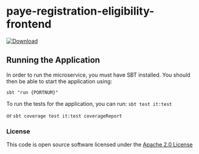 
# paye-registration-eligibility-frontend

 [ ![Download](https://api.bintray.com/packages/hmrc/releases/paye-registration-eligibility-frontend/images/download.svg) ](https://bintray.com/hmrc/releases/paye-registration-eligibility-frontend/_latestVersion)

## Running the Application

In order to run the microservice, you must have SBT installed. You should then be able to start the application using:

```sbt "run {PORTNUM}"```

To run the tests for the application, you can run: ```sbt test it:test```

or ```sbt coverage test it:test coverageReport```

### License

This code is open source software licensed under the [Apache 2.0 License]("http://www.apache.org/licenses/LICENSE-2.0.html")
